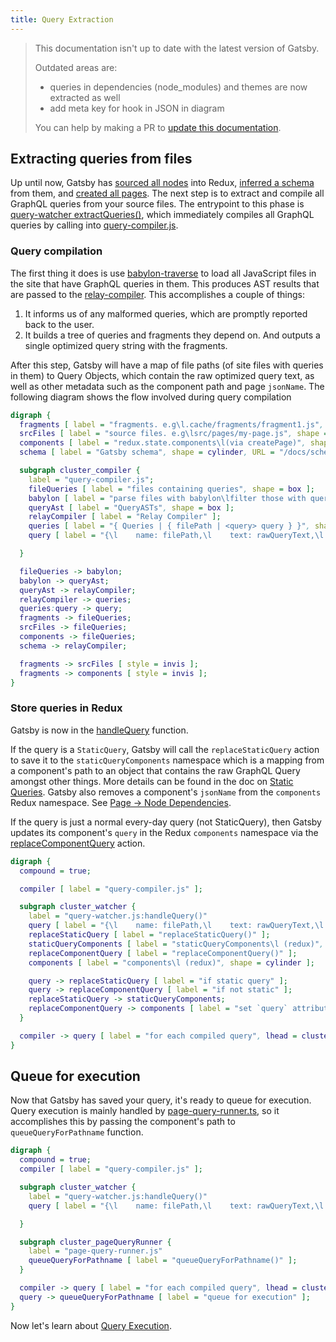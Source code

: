 ```yaml
---
title: Query Extraction
---
```


> This documentation isn't up to date with the latest version of Gatsby.
>
> Outdated areas are:
>
> - queries in dependencies (node_modules) and themes are now extracted as well
> - add meta key for hook in JSON in diagram
>
> You can help by making a PR to [update this documentation](https://github.com/gatsbyjs/gatsby/issues/14228).

## Extracting queries from files

Up until now, Gatsby has [sourced all nodes](/docs/node-creation/) into Redux, [inferred a schema](/docs/schema-generation/) from them, and [created all pages](/docs/page-creation/). The next step is to extract and compile all GraphQL queries from your source files. The entrypoint to this phase is [query-watcher extractQueries()](https://github.com/gatsbyjs/gatsby/blob/master/packages/gatsby/src/query/query-watcher.ts), which immediately compiles all GraphQL queries by calling into [query-compiler.js](https://github.com/gatsbyjs/gatsby/blob/master/packages/gatsby/src/query/query-compiler.js).

### Query compilation

The first thing it does is use [babylon-traverse](https://babeljs.io/docs/en/next/babel-traverse.html) to load all JavaScript files in the site that have GraphQL queries in them. This produces AST results that are passed to the [relay-compiler](https://facebook.github.io/relay/docs/en/compiler-architecture.html). This accomplishes a couple of things:

1. It informs us of any malformed queries, which are promptly reported back to the user.
2. It builds a tree of queries and fragments they depend on. And outputs a single optimized query string with the fragments.

After this step, Gatsby will have a map of file paths (of site files with queries in them) to Query Objects, which contain the raw optimized query text, as well as other metadata such as the component path and page `jsonName`. The following diagram shows the flow involved during query compilation

```dot
digraph {
  fragments [ label = "fragments. e.g\l.cache/fragments/fragment1.js", shape = cylinder ];
  srcFiles [ label = "source files. e.g\lsrc/pages/my-page.js", shape = cylinder ];
  components [ label = "redux.state.components\l(via createPage)", shape = cylinder ];
  schema [ label = "Gatsby schema", shape = cylinder, URL = "/docs/schema-generation/" ];

  subgraph cluster_compiler {
    label = "query-compiler.js";
    fileQueries [ label = "files containing queries", shape = box ];
    babylon [ label = "parse files with babylon\lfilter those with queries" ];
    queryAst [ label = "QueryASTs", shape = box ];
    relayCompiler [ label = "Relay Compiler" ];
    queries [ label = "{ Queries | { filePath | <query> query } }", shape = record ];
    query [ label = "{\l    name: filePath,\l    text: rawQueryText,\l    originalText: original text from file,\l    path: filePath,\l    isStaticQuery: if it is,\l    hash: hash of query\l}\l ", shape = box ];

  }

  fileQueries -> babylon;
  babylon -> queryAst;
  queryAst -> relayCompiler;
  relayCompiler -> queries;
  queries:query -> query;
  fragments -> fileQueries;
  srcFiles -> fileQueries;
  components -> fileQueries;
  schema -> relayCompiler;

  fragments -> srcFiles [ style = invis ];
  fragments -> components [ style = invis ];
}
```

### Store queries in Redux

Gatsby is now in the [handleQuery](https://github.com/gatsbyjs/gatsby/blob/master/packages/gatsby/src/query/query-watcher.js#L54) function.

If the query is a `StaticQuery`, Gatsby will call the `replaceStaticQuery` action to save it to the `staticQueryComponents` namespace which is a mapping from a component's path to an object that contains the raw GraphQL Query amongst other things. More details can be found in the doc on [Static Queries](/docs/static-vs-normal-queries/). Gatsby also removes a component's `jsonName` from the `components` Redux namespace. See [Page -> Node Dependencies](/docs/page-node-dependencies/).

If the query is just a normal every-day query (not StaticQuery), then Gatsby updates its component's `query` in the Redux `components` namespace via the [replaceComponentQuery](https://github.com/gatsbyjs/gatsby/blob/master/packages/gatsby/src/redux/actions.js#L827) action.

```dot
digraph {
  compound = true;

  compiler [ label = "query-compiler.js" ];

  subgraph cluster_watcher {
    label = "query-watcher.js:handleQuery()"
    query [ label = "{\l    name: filePath,\l    text: rawQueryText,\l    originalText: original text from file,\l    path: filePath,\l    isStaticQuery: if it is,\l    hash: hash of query\l}\l ", shape = box ];
    replaceStaticQuery [ label = "replaceStaticQuery()" ];
    staticQueryComponents [ label = "staticQueryComponents\l (redux)", shape = cylinder ];
    replaceComponentQuery [ label = "replaceComponentQuery()" ];
    components [ label = "components\l (redux)", shape = cylinder ];

    query -> replaceStaticQuery [ label = "if static query" ];
    query -> replaceComponentQuery [ label = "if not static" ];
    replaceStaticQuery -> staticQueryComponents;
    replaceComponentQuery -> components [ label = "set `query` attribute" ];
  }

  compiler -> query [ label = "for each compiled query", lhead = cluster_watcher ];
}
```

## Queue for execution

Now that Gatsby has saved your query, it's ready to queue for execution. Query execution is mainly handled by [page-query-runner.ts](https://github.com/gatsbyjs/gatsby/blob/master/packages/gatsby/src/query/query-runner.ts), so it accomplishes this by passing the component's path to `queueQueryForPathname` function.

```dot
digraph {
  compound = true;
  compiler [ label = "query-compiler.js" ];

  subgraph cluster_watcher {
    label = "query-watcher.js:handleQuery()"
    query [ label = "{\l    name: filePath,\l    text: rawQueryText,\l    originalText: original text from file,\l    path: filePath,\l    isStaticQuery: if it is,\l    hash: hash of query\l}\l ", shape = box ];

  }

  subgraph cluster_pageQueryRunner {
    label = "page-query-runner.js"
    queueQueryForPathname [ label = "queueQueryForPathname()" ];
  }

  compiler -> query [ label = "for each compiled query", lhead = cluster_watcher ];
  query -> queueQueryForPathname [ label = "queue for execution" ];
}
```

Now let's learn about [Query Execution](/docs/query-execution/).
